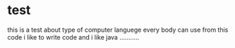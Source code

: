 # test
this is a test about type of computer languege
every body can use from this code
i like to write code and i like java ...........
